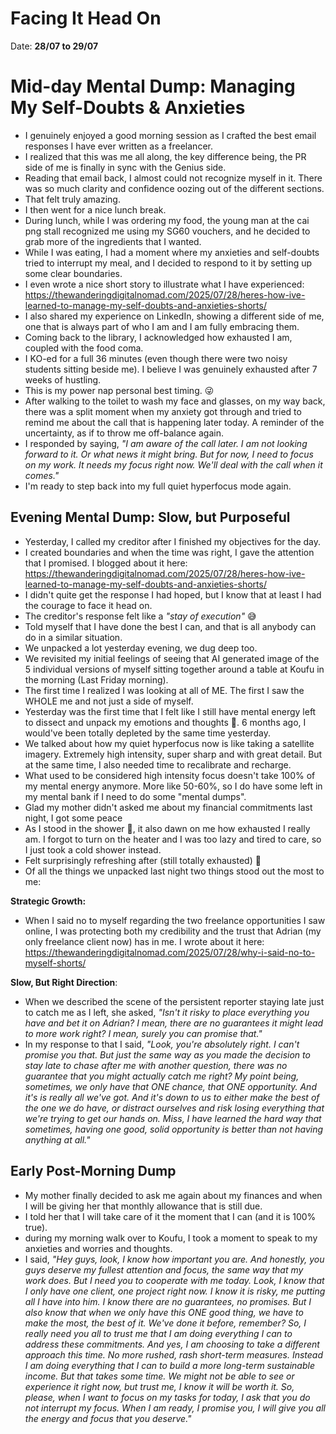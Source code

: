 # Facing It Head On

Date: **28/07 to 29/07**

# Mid-day Mental Dump: Managing My Self-Doubts & Anxieties

- I genuinely enjoyed a good morning session as I crafted the best email responses I have ever written as a freelancer.
- I realized that this was me all along, the key difference being, the PR side of me is finally in sync with the Genius side.
- Reading that email back, I almost could not recognize myself in it. There was so much clarity and confidence oozing out of the different sections.
- That felt truly amazing.
- I then went for a nice lunch break.
- During lunch, while I was ordering my food, the young man at the cai png stall recognized me using my SG60 vouchers, and he decided to grab more of the ingredients that I wanted.
- While I was eating, I had a moment where my anxieties and self-doubts tried to interrupt my meal, and I decided to respond to it by setting up some clear boundaries.
- I even wrote a nice short story to illustrate what I have experienced: https://thewanderingdigitalnomad.com/2025/07/28/heres-how-ive-learned-to-manage-my-self-doubts-and-anxieties-shorts/
- I also shared my experience on LinkedIn, showing a different side of me, one that is always part of who I am and I am fully embracing them.
- Coming back to the library, I acknowledged how exhausted I am, coupled with the food coma.
- I KO-ed for a full 36 minutes (even though there were two noisy students sitting beside me). I believe I was genuinely exhausted after 7 weeks of hustling.
- This is my power nap personal best timing. 😜
- After walking to the toilet to wash my face and glasses, on my way back, there was a split moment when my anxiety got through and tried to remind me about the call that is happening later today. A reminder of the uncertainty, as if to throw me off-balance again.
- I responded by saying, _"I am aware of the call later. I am not looking forward to it. Or what news it might bring. But for now, I need to focus on my work. It needs my focus right now. We'll deal with the call when it comes."_
- I'm ready to step back into my full quiet hyperfocus mode again.

## Evening Mental Dump: Slow, but Purposeful

- Yesterday, I called my creditor after I finished my objectives for the day.
- I created boundaries and when the time was right, I gave the attention that I promised. I blogged about it here: https://thewanderingdigitalnomad.com/2025/07/28/heres-how-ive-learned-to-manage-my-self-doubts-and-anxieties-shorts/
- I didn't quite get the response I had hoped, but I know that at least I had the courage to face it head on.
- The creditor's response felt like a _"stay of execution"_ 😅
- Told myself that I have done the best I can, and that is all anybody can do in a similar situation.
- We unpacked a lot yesterday evening, we dug deep too.
- We revisited my initial feelings of seeing that AI generated image of the 5 individual versions of myself sitting together around a table at Koufu in the morning (Last Friday morning).
- The first time I realized I was looking at all of ME. The first I saw the WHOLE me and not just a side of myself.
- Yesterday was the first time that I felt like I still have mental energy left to dissect and unpack my emotions and thoughts 💬. 6 months ago, I would've been totally depleted by the same time yesterday.
- We talked about how my quiet hyperfocus now is like taking a satellite imagery. Extremely high intensity, super sharp and with great detail. But at the same time, I also needed time to recalibrate and recharge. 
- What used to be considered high intensity focus doesn't take 100% of my mental energy anymore. More like 50-60%, so I do have some left in my mental bank if I need to do some "mental dumps".
- Glad my mother didn't asked me about my financial commitments last night, I got some peace
- As I stood in the shower 🚿, it also dawn on me how exhausted I really am. I forgot to turn on the heater and I was too lazy and tired to care, so I just took a cold shower instead.
- Felt surprisingly refreshing after (still totally exhausted) 🥱 
- Of all the things we unpacked last night two things stood out the most to me:

**Strategic Growth:** 
- When I said no to myself regarding the two freelance opportunities I saw online, I was protecting both my credibility and the trust that Adrian (my only freelance client now) has in me. I wrote about it here: https://thewanderingdigitalnomad.com/2025/07/28/why-i-said-no-to-myself-shorts/

**Slow, But Right Direction**: 
- When we described the scene of the persistent reporter staying late just to catch me as I left, she asked, _"Isn't it risky to place everything you have and bet it on Adrian? I mean, there are no guarantees it might lead to more work right? I mean, surely you can promise that."_
- In my response to that I said, _"Look, you're absolutely right. I can't promise you that. But just the same way as you made the decision to stay late to chase after me with another question, there was no guarantee that you might actually catch me right? My point being, sometimes, we only have that ONE chance, that ONE opportunity. And it's is really all we've got. And it's down to us to either make the best of the one we do have, or distract ourselves and risk losing everything that we're trying to get our hands on. Miss, I have learned the hard way that sometimes, having one good, solid opportunity is better than not having anything at all."_

## Early Post-Morning Dump

- My mother finally decided to ask me again about my finances and when I will be giving her that monthly allowance that is still due.
- I told her that I will take care of it the moment that I can (and it is 100% true).
- during my morning walk over to Koufu, I took a moment to speak to my anxieties and worries and thoughts.
- I said, _"Hey guys, look, I know how important you are. And honestly, you guys deserve my fullest attention and focus, the same way that my work does. But I need you to cooperate with me today. Look, I know that I only have one client, one project right now. I know it is risky, me putting all I have into him. I know there are no guarantees, no promises. But I also know that when we only have this ONE good thing, we have to make the most, the best of it. We've done it before, remember? So, I really need you all to trust me that I am doing everything I can to address these commitments. And yes, I am choosing to take a different approach this time. No more rushed, rash short-term measures. Instead I am doing everything that I can to build a more long-term sustainable income. But that takes some time. We might not be able to see or experience it right now, but trust me, I know it will be worth it. So, please, when I want to focus on my tasks for today, I ask that you do not interrupt my focus. When I am ready, I promise you, I will give you all the energy and focus that you deserve."_
